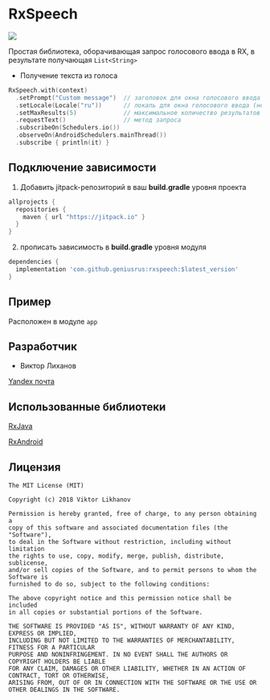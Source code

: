 # RxSpeech
[![](https://jitpack.io/v/GeniusRUS/RxSpeech.svg)](https://jitpack.io/#GeniusRUS/RxSpeech)

Простая библиотека, оборачивающая запрос голосового ввода в RX, в результате получающая `List<String>`

* Получение текста из голоса
```kotlin
RxSpeech.with(context)
  .setPrompt("Custom message")  // заголовок для окна голосового ввода (необязательно)
  .setLocale(Locale("ru"))      // локаль для окна голосового ввода (необязательно, по-умолчанию системная)
  .setMaxResults(5)             // максимальное количество результатов распознавания (необязательно, по-умолчанию 3)
  .requestText()                // метод запроса
  .subscribeOn(Schedulers.io())
  .observeOn(AndroidSchedulers.mainThread())
  .subscribe { println(it) }
```

## Подключение зависимости

1. Добавить jitpack-репозиторий в ваш __build.gradle__ уровня проекта
```groovy
allprojects {
  repositories {
    maven { url "https://jitpack.io" }
  }
}
```
2. прописать зависимость в __build.gradle__ уровня модуля

```gradle
dependencies {
  implementation 'com.github.geniusrus:rxspeech:$latest_version'
}
```

## Пример

Расположен в модуле `app`

## Разработчик 

* Виктор Лиханов

[Yandex почта](volixanov@unitbean.com)

## Использованные библиотеки

[RxJava](https://github.com/ReactiveX/RxJava)

[RxAndroid](https://github.com/ReactiveX/RxAndroid)

## Лицензия
```
The MIT License (MIT)

Copyright (c) 2018 Viktor Likhanov

Permission is hereby granted, free of charge, to any person obtaining a 
copy of this software and associated documentation files (the "Software"), 
to deal in the Software without restriction, including without limitation 
the rights to use, copy, modify, merge, publish, distribute, sublicense, 
and/or sell copies of the Software, and to permit persons to whom the Software is 
furnished to do so, subject to the following conditions:

The above copyright notice and this permission notice shall be included 
in all copies or substantial portions of the Software.

THE SOFTWARE IS PROVIDED "AS IS", WITHOUT WARRANTY OF ANY KIND, EXPRESS OR IMPLIED, 
INCLUDING BUT NOT LIMITED TO THE WARRANTIES OF MERCHANTABILITY, FITNESS FOR A PARTICULAR 
PURPOSE AND NONINFRINGEMENT. IN NO EVENT SHALL THE AUTHORS OR COPYRIGHT HOLDERS BE LIABLE 
FOR ANY CLAIM, DAMAGES OR OTHER LIABILITY, WHETHER IN AN ACTION OF CONTRACT, TORT OR OTHERWISE,
ARISING FROM, OUT OF OR IN CONNECTION WITH THE SOFTWARE OR THE USE OR OTHER DEALINGS IN THE SOFTWARE.

```
